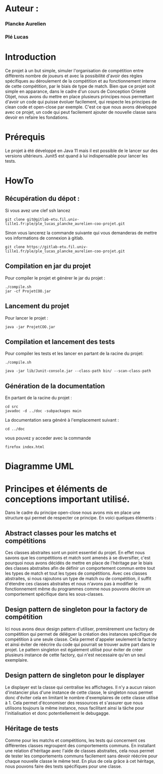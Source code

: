 # Auteur : 
### Plancke Aurelien
### Plé Lucas 

# Introduction

Ce projet à un but simple, simuler l'organisation de compétition entre différents nombre de joueurs et avec la possibilité d'avoir des règles spécifiques au déroulement de la compétition et au fonctionnement interne de cette compétition, par le biais de type de match. 
Bien que ce projet soit simple en apparance, dans le cadre d'un cours de Conception Orienté Objet, nous avons du mettre en place plusieurs principes nous permettant d'avoir un code qui puisse évoluer facilement, qui respecte les principes de clean code et open-close par exemple. C'est ce que nous avons développé avec ce projet, un code qui peut facilement ajouter de nouvelle classe sans devoir en refaire les fondations.

# Prérequis 

Le projet à été développé en Java 11 mais il est possible de le lancer sur des versions ultérieurs. Junit5 est quand à lui indispensable pour lancer les tests.

# HowTo


## Récupération du dépot : 

Si vous avez une clef ssh lancez 
```shell
git clone git@gitlab-etu.fil.univ-lille1.fr:ple/ple_lucas_plancke_aurelien-coo-projet.git
```

Sinon vous lancerez la commande suivante qui vous demanderas de mettre vos informations de connexion à gitlab.
```shell 
git clone https://gitlab-etu.fil.univ-lille1.fr/ple/ple_lucas_plancke_aurelien-coo-projet.git
```

## Compilation en jar du projet
Pour compiler le projet et générer le jar du projet : 
```shell 
./compile.sh
jar -cf ProjetCOO.jar 
```

## Lancement du projet
Pour lancer le projet : 
```shell 
java -jar ProjetCOO.jar
```

## Compilation et lancement des tests
Pour compiler les tests et les lancer en partant de la racine du projet: 
```shell 
./compile.sh
```
```shell
java -jar lib/Junit-console.jar --class-path bin/ --scan-class-path
```

## Génération de la documentation
En partant de la racine du projet : 
```shell
cd src
javadoc -d ../doc -subpackages main  
```

La documentation sera généré à l'emplacement suivant :
```shell
cd ../doc
```
 vous pouvez y acceder avec la commande
```shell
firefox index.html
```

# Diagramme UML

<png></png>


# Principes et éléments de conceptions important utilisé.

Dans le cadre du principe open-close nous avons mis en place une structure qui permet de respecter ce principe. En voici quelques éléments :


## Abstract classes pour les matchs et compétitions

Ces classes abstraites sont un point essentiel du projet. En effet nous savons que les compétitions et match sont amenés à se diversifier, c'est pourquoi nous avons décidés de mettre en place de l'héritage par le biais des classes abstraites afin de définir un comportement commun entre tout les types de match et tout les types de compétitions. Avec ces classes abstraites, si nous rajoutons un type de match ou de compétition, il suffit d'étendre ces classes abstraites et nous n'avons pas à modifier le fonctionnement même du programmes comme nous pouvons décrire un comportement spécifique dans les sous-classes.


## Design pattern de singleton pour la factory de compétition

Ici nous avons deux design pattern d'utiliser, premièrement une factory de compétition qui permet de déléguer la création des instances spécifique de compétition à une seule classe. Cela permet d'appeler seulement la factory et ainsi éviter de réécrire du code qui pourrait se trouver autre part dans le projet. Le pattern singleton est également utilisé pour éviter de créer plusieurs instance de cette factory, qui n'est necessaire qu'en un seul exemplaire.

## Design pattern de singleton pour le displayer

Le displayer est la classe qui centralise les affichages. Il n'y a aucun raison d'instancier plus d'une instance de cette classe, le singleton nous permet donc d'éviter cela en limitant le nombre d'exemplaires de cette classe utilisé à 1. Cela permet d'économiser des ressources et s'assurer que nous utilisons toujours la même instance, nous facilitant ainsi la tâche pour l'initialisation et donc potentiellement le debugagge. 

## Héritage de tests

Comme pour les matchs et compétitions, les tests qui concernent ces différentes classes regroupent des comportements communs. En installant une relation d'héritage avec l'aide de classes abstraites, cela nous permet de tester les comportements communs facilement sans devoir réécrire pour chaque nouvelle classe le même test. En plus de cela grâce à cet héritage, nous pouvons faire des tests spécifiques pour une classe.


